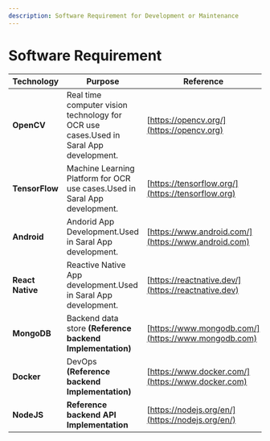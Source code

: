 ```yaml
---
description: Software Requirement for Development or Maintenance
---
```


# Software Requirement



| Technology       | Purpose                                                                               | Reference                                           |
| ---------------- | ------------------------------------------------------------------------------------- | --------------------------------------------------- |
| **OpenCV**       | Real time computer vision technology for OCR use cases.Used in Saral App development. | [https://opencv.org/](https://opencv.org)           |
| **TensorFlow**   | Machine Learning Platform for OCR use cases.Used in Saral App development.            | [https://tensorflow.org/](https://tensorflow.org)   |
| **Android**      | Andorid App Development.Used in Saral App development.                                | [https://www.android.com/](https://www.android.com) |
| **React Native** | Reactive Native App development.Used in Saral App development.                        | [https://reactnative.dev/](https://reactnative.dev) |
| **MongoDB**      | Backend data store **(Reference backend Implementation)**                             | [https://www.mongodb.com/](https://www.mongodb.com) |
| **Docker**       | DevOps **(Reference backend Implementation)**                                         | [https://www.docker.com/](https://www.docker.com)   |
| **NodeJS**       | **Reference backend API Implementation**                                              | [https://nodejs.org/en/](https://nodejs.org/en/)    |

